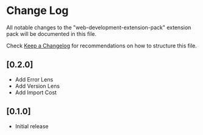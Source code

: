 # Change Log

All notable changes to the "web-development-extension-pack" extension pack will be documented in this file.

Check [Keep a Changelog](http://keepachangelog.com/) for recommendations on how to structure this file.

## [0.2.0]

- Add Error Lens
- Add Version Lens
- Add Import Cost

## [0.1.0]

- Initial release
